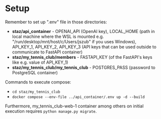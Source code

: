 # Setup

Remember to set up ".env" file in those directories:
- **staz/api_container** - OPENAI_API (OpenAI key), LOCAL_HOME (path in local machine where the WSL is mounted e.g. "/run/desktop/mnt/host/c/Users/jszub" if you uses Windows), API_KEY_1, API_KEY_2, API_KEY_3 (API keys that can be used outside to communicate to FastAPI container)
- **staz/my_tennis_club/members** - FASTAPI_KEY (of the FastAPI's keys like e.g. value of API_KEY_1)
- **staz/my_tennis_club/my_tennis_club** - POSTGRES_PASS (password to PostgreSQL container)

Commands to execute compose:
- `cd staz/my_tennis_club`
- `docker compose --env-file ../api_container/.env up -d --build`

Furthermore, my_tennis_club-web-1 container among others on initial execution requires `python manage.py migrate`.
